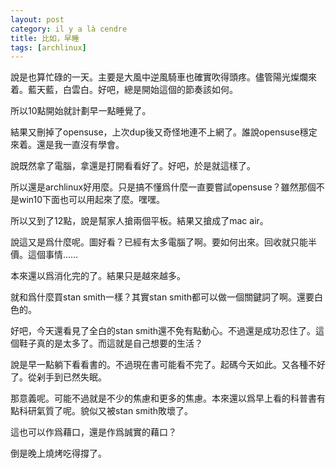 ```yaml
---
layout: post
category: il y a là cendre
title: 比如，早睡
tags: [archlinux]
---
```


說是也算忙碌的一天。主要是大風中逆風騎車也確實吹得頭疼。儘管陽光燦爛來着。藍天藍，白雲白。好吧，總是開始這個的節奏該如何。

所以10點開始就計劃早一點睡覺了。

結果又刪掉了opensuse，上次dup後又奇怪地連不上網了。誰說opensuse穩定來着。還是我一直沒有學會。

說既然拿了電腦，拿還是打開看看好了。好吧，於是就這樣了。

所以還是archlinux好用麼。只是搞不懂爲什麼一直要嘗試opensuse？雖然那個不是win10下面也可以用起來了麼。嘿嘿。

所以又到了12點，說是幫家人搶兩個平板。結果又搶成了mac air。

說這又是爲什麼呢。圖好看？已經有太多電腦了啊。要如何出來。回收就只能半價。這個事情……

本來還以爲消化完的了。結果只是越來越多。

就和爲什麼買stan smith一樣？其實stan smith都可以做一個關鍵詞了啊。還要白色的。

好吧，今天還看見了全白的stan smith還不免有點動心。不過還是成功忍住了。這個鞋子真的是太多了。而這就是自己想要的生活？

說是早一點躺下看看書的。不過現在書可能看不完了。起碼今天如此。又各種不好了。從剁手到已然失眠。

那意義呢。可能不過就是不少的焦慮和更多的焦慮。本來還以爲早上看的科普書有點科研氣質了呢。貌似又被stan smith敗壞了。

這也可以作爲藉口，還是作爲誠實的藉口？

倒是晚上燒烤吃得撐了。

<!-- more -->
